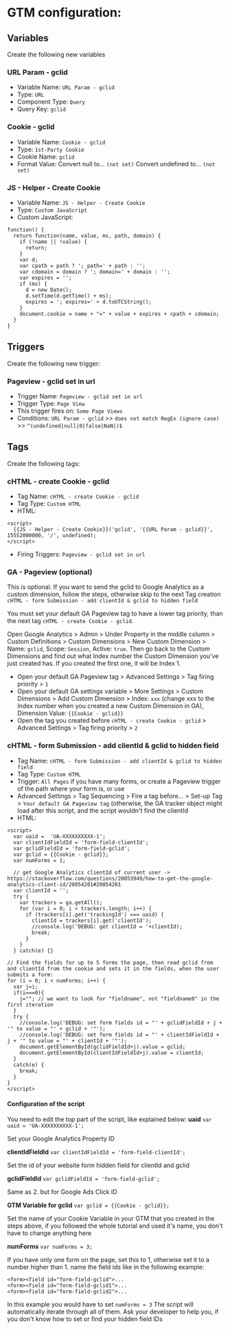 # GTM configuration:
## Variables
Create the following new variables
### URL Param - gclid
- Variable Name: `URL Param - gclid`
- Type: `URL`
- Component Type: `Query`
- Query Key: `gclid`

### Cookie - gclid
- Variable Name: `Cookie - gclid`
- Type: `1st-Party Cookie`
- Cookie Name: `gclid`
- Format Value: Convert null to... `(not set)` Convert undefined to... `(not set)`


### JS - Helper - Create Cookie
- Variable Name: `JS - Helper - Create Cookie`
- Type: `Custom JavaScript`
- Custom JavaScript:
```
function() {
  return function(name, value, ms, path, domain) {
    if (!name || !value) {
      return;
    }
    var d;
    var cpath = path ? '; path=' + path : '';
    var cdomain = domain ? '; domain=' + domain : '';
    var expires = '';
    if (ms) {
      d = new Date();
      d.setTime(d.getTime() + ms);
      expires = '; expires=' + d.toUTCString();
    }
    document.cookie = name + "=" + value + expires + cpath + cdomain;
  }
}
```
## Triggers
Create the following new trigger:

### Pageview - gclid set in url
- Trigger Name: `Pageview - gclid set in url`
- Trigger Type: `Page View`
- This trigger fires on: `Some Page Views`
- Conditions: `URL Param - gclid` >> `does not match RegEx (ignore case)` >> `^(undefined|null|0|false|NaN|)$`

## Tags
Create the following tags:

### cHTML - create Cookie - gclid
- Tag Name: `cHTML - create Cookie - gclid`
- Tag Type: `Custom HTML`
- HTML:
```
<script>
  {{JS - Helper - Create Cookie}}('gclid', '{{URL Param - gclid}}', 15552000000, '/', undefined);
</script>
```
- Firing Triggers: `Pageview - gclid set in url`

### GA - Pageview (optional)
This is optional. If you want to send the gclid to Google Analytics as a custom dimension, follow the steps, otherwise skip to the next Tag creation `cHTML - form Submission - add clientId & gclid to hidden field`

You must set your default GA Pageview tag to have a lower tag priority, than the next tag `cHTML - create Cookie - gclid`.

Open Google Analytics > Admin > Under Property in the middle column > Custom Definitions > Custom Dimensions > New Custom Dimension > Name: `gclid`, Scope: `Session`, Active: `true`. Then go back to the Custom Dimensions and find out what Index number the Custom Dimension you've just created has. If you created the first one, it will be Index 1.

- Open your default GA Pageview tag > Advanced Settings > Tag firing priority > `1`
- Open your default GA settings variable > More Settings > Custom Dimensions > Add Custom Dimension > Index: `xxx` (change xxx to the Index number when you created a new Custom Dimension in GA), Dimension Value: `{{Cookie - gclid}}`
- Open the tag you created before `cHTML - create Cookie - gclid` > Advanced Settings > Tag firing priority > `2`


### cHTML - form Submission - add clientId & gclid to hidden field
- Tag Name: `cHTML - form Submission - add clientId & gclid to hidden field`
- Tag Type: `Custom HTML`
- Trigger: `All Pages` if you have many forms, or create a Pageview trigger of the path where your form is, or use
- Advanced Settings > Tag Sequencing > Fire a tag before... > Set-up Tag > `Your default GA Pageview tag` (otherwise, the GA tracker object might load after this script, and the script wouldn't find the clientId
- HTML:
```
<script>
  var uaid =  'UA-XXXXXXXXXX-1';
  var clientIdFieldId = 'form-field-clientId';
  var gclidFieldId = 'form-field-gclid';
  var gclid = {{Cookie - gclid}};
  var numForms = 1;
  
  // get Google Analytics clientId of current user -> https://stackoverflow.com/questions/20053949/how-to-get-the-google-analytics-client-id/20054201#20054201
  var clientId = '';
  try {
    var trackers = ga.getAll();
    for (var i = 0; i < trackers.length; i++) {
      if (trackers[i].get('trackingId') === uaid) {
        clientId = trackers[i].get('clientId');
        //console.log('DEBUG: get clientId = '+clientId);
        break;
      }
    }
  } catch(e) {}
  
// Find the fields for up to 5 forms the page, then read gclid from and clientId from the cookie and sets it in the fields, when the user submits a form:
for (i = 0; i < numForms; i++) {
  var j=i;
  if(i===0){
    j=""; // we want to look for "fieldname", not "fieldname0" in the first iteration
  }
  try {
    //console.log('DEBUG: set form fields id = "' + gclidFieldId + j + '" to value = "' + gclid + '"');
    //console.log('DEBUG: set form fields id = "' + clientIdFieldId + j + '" to value = "' + clientId + '"');
    document.getElementById(gclidFieldId+j).value = gclid;
    document.getElementById(clientIdFieldId+j).value = clientId;
  }
  catch(e) {
    break;
  }
}
</script>
```

#### Configuration of the script
You need to edit the top part of the script, like explained below:
**uaid**
`var uaid = 'UA-XXXXXXXXXX-1';`

Set your Google Analytics Property ID 

**clientIdFieldId**
`var clientIdFieldId = 'form-field-clientId';`

Set the id of your website form hidden field for clientId and gclid

**gclidFieldId**
`var gclidFieldId = 'form-field-gclid';`

Same as 2. but for Google Ads Click ID

**GTM Variable for gclid**
`var gclid = {{Cookie - gclid}};`

Set the name of your Cookie Variable in your GTM that you created in the steps above, if you followed the whole tutorial and used it's name, you don't have to change anything here

**numForms**
`var numForms = 3;`

If you have only one form on the page, set this to 1, otherwise set it to a number higher than 1.
name the field ids like in the following example:
```
<form><field id="form-field-gclid">...
<form><field id="form-field-gclid1">...
<form><field id="form-field-gclid2">...
```
In this example you would have to set `numForms = 3`
The script will automatically iterate through all of them. Ask your developer to help you, if you don't know how to set or find your hidden field IDs

